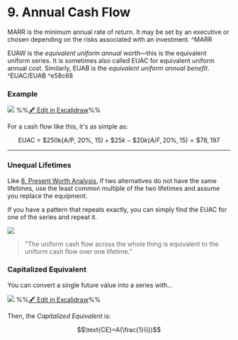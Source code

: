 # 9. Annual Cash Flow

MARR is the minimum annual rate of return. It may be set by an executive or chosen depending on the risks associated with an investment.
^MARR

EUAW is the *equivalent uniform annual worth*—this is the equivalent uniform series. It is sometimes also called EUAC for equivalent uniform annual cost. Similarly, EUAB is the *equivalent uniform annual benefit*. 
^EUAC/EUAB ^e58c68

### Example

![](excalidraw-2025-03-10-09.37.37.excalidraw.svg)
%%[🖋 Edit in Excalidraw](excalidraw-2025-03-10-09.37.37.excalidraw.md)%%

For a cash flow like this, it's as simple as:

$$\text{EUAC = \$250k(A/P, 20\%, 15)}+\$25k-\$20k(A/F, 20\%, 15)=\$78,197$$

---

### Unequal Lifetimes

Like [8. Present Worth Analysis](8.%20Present%20Worth%20Analysis.md), if two alternatives do not have the same lifetimes, use the least common multiple of the two lifetimes and assume you replace the equipment.

If you have a pattern that repeats exactly, you can simply find the EUAC for one of the series and repeat it.

![](IMG_0301.jpg)

> "The uniform cash flow across the whole thing is equivalent to the uniform cash flow over one lifetime."

### Capitalized Equivalent

You can convert a single future value into a series with...

![](excalidraw-2025-03-10-09.53.51.excalidraw.svg)
%%[🖋 Edit in Excalidraw](excalidraw-2025-03-10-09.53.51.excalidraw.md)%%

Then, the *Capitalized Equivalent* is:

$$\text{CE}=A(\frac{1}{i})$$